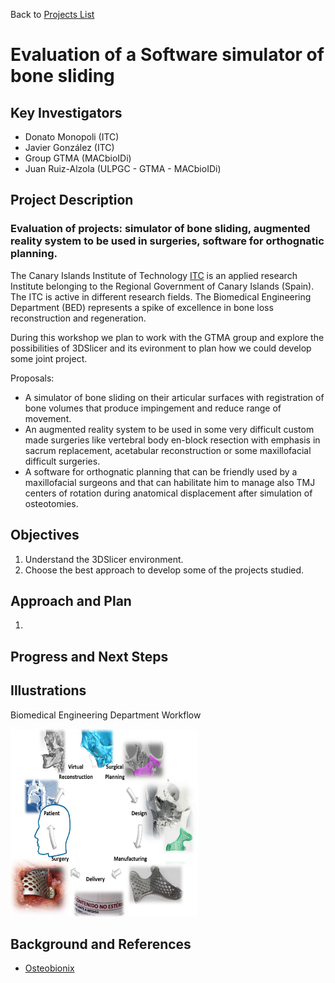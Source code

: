 Back to [Projects List](../../README.md#ProjectsList)

# Evaluation of a Software simulator of bone sliding

## Key Investigators

- Donato Monopoli (ITC)
- Javier González (ITC)
- Group GTMA (MACbioIDi)
- Juan Ruiz-Alzola (ULPGC - GTMA - MACbioIDi)

## Project Description

### Evaluation of projects: simulator of bone sliding, augmented reality system to be used in surgeries, software for orthognatic planning.

The Canary Islands Institute of Technology [ITC](http://www.itccanarias.org/web/) is an applied research Institute belonging to
the Regional Government of Canary Islands (Spain). The ITC is active in different research fields. The Biomedical Engineering Department (BED) represents a spike of excellence in bone loss reconstruction and regeneration. 

During this workshop we plan to work with the GTMA group and explore the possibilities of 3DSlicer and its evironment to plan how we could develop some joint project.

Proposals:
+ A simulator of bone sliding on their articular surfaces with registration of bone volumes that produce impingement and reduce range of movement.
+ An augmented reality system to be used in some very difficult custom made surgeries like vertebral body en-block resection with emphasis in sacrum replacement, acetabular reconstruction or some maxillofacial difficult surgeries.
+ A software for orthognatic planning that can be friendly used by a maxillofacial surgeons and that can habilitate him to manage also TMJ centers of rotation during anatomical displacement after simulation of osteotomies.


## Objectives

1. Understand the 3DSlicer environment.
1. Choose the best approach to develop some of the projects studied.

## Approach and Plan

1. 

## Progress and Next Steps

## Illustrations

Biomedical Engineering Department Workflow

<img src="ITC_Presentation.png" width="300" height="300">

## Background and References

+ [Osteobionix](https://github.com/NA-MIC/ProjectWeek/blob/master/PW28_2018_GranCanaria/Projects/EvaluationOfProjects/presentation%20letter%20ITC.pdf)

